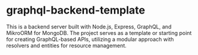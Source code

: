 # graphql-backend-template
This is a backend server built with Node.js, Express, GraphQL, and MikroORM for MongoDB. The project serves as a template or starting point for creating GraphQL-based APIs, utilizing a modular approach with resolvers and entities for resource management.
